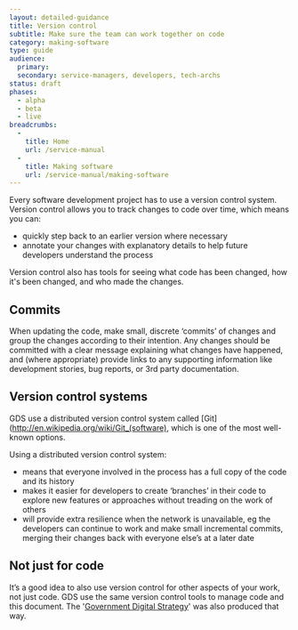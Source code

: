 ```yaml
---
layout: detailed-guidance
title: Version control
subtitle: Make sure the team can work together on code
category: making-software
type: guide
audience:
  primary: 
  secondary: service-managers, developers, tech-archs
status: draft
phases:
  - alpha
  - beta
  - live
breadcrumbs:
  -
    title: Home
    url: /service-manual
  -
    title: Making software
    url: /service-manual/making-software
---
```


Every software development project has to use a version control system. Version control allows you to track changes to code over time, which means you can:

* quickly step back to an earlier version where necessary 
* annotate your changes with explanatory details to help future developers understand the process

Version control also has tools for seeing what code has been changed, how it's been changed, and who made the changes.

## Commits

When updating the code, make small, discrete ‘commits’ of changes and group the changes according to their intention. Any changes should be committed with a clear message explaining what changes have happened, and (where appropriate) provide links to any supporting information like development stories, bug reports, or 3rd party documentation.

## Version control systems

GDS use a distributed version control system called [Git](http://en.wikipedia.org/wiki/Git_(software), which is one of the most well-known options. 

Using a distributed version control system:

* means that everyone involved in the process has a full copy of the code and its history
* makes it easier for developers to create ‘branches’ in their code to explore new features or approaches without treading on the work of others 
* will provide extra resilience when the network is unavailable, eg the developers can continue to work and make small incremental commits, merging their changes back with everyone else’s at a later date

## Not just for code

It’s a good idea to also use version control for other aspects of your work, not just code. GDS use the same version control tools to manage code and this document. The '[Government Digital Strategy](http://publications.cabinetoffice.gov.uk/digital/)' was also produced that way.
